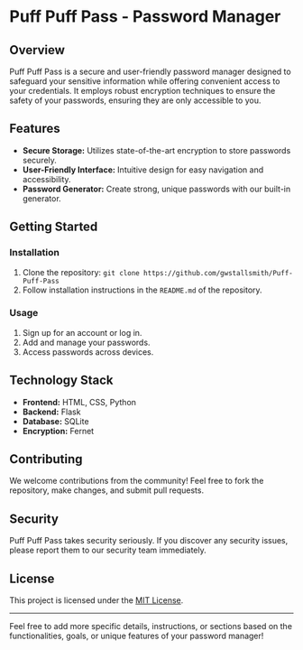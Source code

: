 # Puff Puff Pass - Password Manager

## Overview

Puff Puff Pass is a secure and user-friendly password manager designed to safeguard your sensitive information while offering convenient access to your credentials. It employs robust encryption techniques to ensure the safety of your passwords, ensuring they are only accessible to you.

## Features

- **Secure Storage:** Utilizes state-of-the-art encryption to store passwords securely.
- **User-Friendly Interface:** Intuitive design for easy navigation and accessibility.
- **Password Generator:** Create strong, unique passwords with our built-in generator.

## Getting Started

### Installation

1. Clone the repository: `git clone https://github.com/gwstallsmith/Puff-Puff-Pass`
2. Follow installation instructions in the `README.md` of the repository.

### Usage

1. Sign up for an account or log in.
2. Add and manage your passwords.
3. Access passwords across devices.

## Technology Stack

- **Frontend:** HTML, CSS, Python
- **Backend:** Flask
- **Database:** SQLite
- **Encryption:** Fernet

## Contributing

We welcome contributions from the community! Feel free to fork the repository, make changes, and submit pull requests.

## Security

Puff Puff Pass takes security seriously. If you discover any security issues, please report them to our security team immediately.

## License

This project is licensed under the [MIT License](link_to_license).

---

Feel free to add more specific details, instructions, or sections based on the functionalities, goals, or unique features of your password manager!
